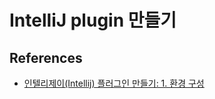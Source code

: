# IntelliJ plugin 만들기

## References
* [인텔리제이(Intellij) 플러그인 만들기: 1. 환경 구성](https://madplay.github.io/post/creating-intellij-plugin-project)
